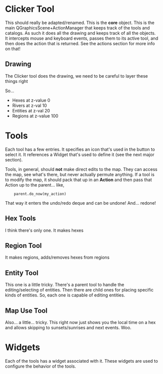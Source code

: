 # Clicker Tool

This should really be adapted/renamed. This is the **core** object.
This is the main QGraphicsScene+ActionManager that keeps track of the tools and catalogs.
As such it does all the drawing and keeps track of all the objects. 
It intercepts mouse and keyboard events, passes them to its active tool, and then does the action that is returned. 
See the actions section for more info on that! 

## Drawing
The Clicker tool does the drawing, we need to be careful to layer these things right 

So...
 - Hexes at z-value 0
 - Rivers at z-val 10
 - Entities at z-val 20
 - Regions at z-value 100


# Tools

Each tool has a few entries. It specifies an icon that's used in the button to select it.
It references a Widget that's used to define it (see the next major section).

Tools, in general, should **not** make direct edits to the map. They can access the map, see what's there, but never actually permute anything.
If a tool is to modify the map, it should pack that up in an **Action** and then pass that Action up to the parent... like, 
```
    parent.do_now(my_action)
```
That way it enters the undo/redo deque and can be undone! And... redone! 

## Hex Tools

I think there's only one. It makes hexes 

## Region Tool

It makes regions, adds/removes hexes from regions 

## Entity Tool

This one is a little tricky. 
There's a parent tool to handle the editing/selecting of entities. 
Then there are child ones for placing specific kinds of entities. 
So, each one is capable of editing entities. 

## Map Use Tool

Also... a little... tricky. This right now just shows you the local time on a hex and allows skipping to sunsets/sunrises and next events. Woo.

# Widgets 

Each of the tools has a widget associated with it. 
These widgets are used to configure the behavior of the tools. 